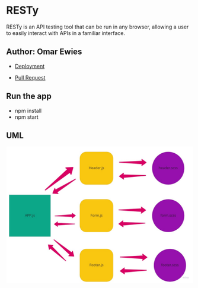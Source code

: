 # RESTy


RESTy is an API testing tool that can be run in any browser, allowing a user to easily interact with APIs in a familiar interface.

## Author: Omar Ewies

* [Deployment](https://resty-oebitw.netlify.app/)

* [Pull Request](https://github.com/oebitw/RESTy/pulls?q=is%3Apr+is%3Aclosed)


## Run the app
* npm install
* npm start

## UML


![](./public/img/uml.jpg)
